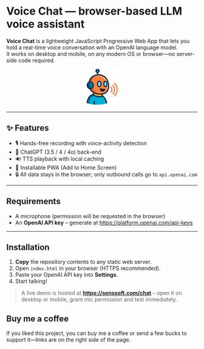 # Voice Chat — browser-based LLM voice assistant

**Voice Chat** is a lightweight JavaScript Progressive Web App that lets you hold a real-time voice conversation with an OpenAI language model.  
It works on desktop and mobile, on any modern OS or browser—no server-side code required.

<p align="center">
  <img src="icons/icon-512.png" height="96" alt="App icon"/>
</p>

---

## ✨ Features
* 🎙 Hands-free recording with voice-activity detection  
* 🤖 ChatGPT (3.5 / 4 / 4o) back-end  
* 🔊 TTS playback with local caching  
* 📱 Installable PWA (Add to Home Screen)  
* 🔒 All data stays in the browser; only outbound calls go to `api.openai.com`  

---

## Requirements
* A microphone (permission will be requested in the browser)  
* An **OpenAI API key** – generate at <https://platform.openai.com/api-keys>  

---

## Installation
1. **Copy** the repository contents to any static web server.  
2. Open `index.html` in your browser (HTTPS recommended).  
3. Paste your OpenAI API key into **Settings**.  
4. Start talking!

> A live demo is hosted at **<https://senssoft.com/chat>** – open it on desktop or mobile, grant mic permission and test immediately.

## Buy me a coffee
If you liked this project, you can buy me a coffee or send a few bucks to support it—links are on the right side of the page.

